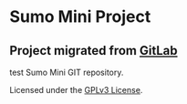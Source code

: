 # Sumo Mini Project

## Project migrated from [GitLab](https://gitlab.labcomp.cl/lcortes/sumo-mini)

test Sumo Mini GIT repository.

Licensed under the [GPLv3 License](https://www.gnu.org/licenses/gpl-3.0.html).
